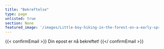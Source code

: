 ```yaml
---
title: "Bekreftelse"
type: page
unlisted: true
section: None
featured_image: '/images/Little-boy-hiking-in-the-forest-on-a-early-spring.-Kid-playing-and-having-fun-in-spring-or-autumn-day.-1553078080_2757x1917.jpeg'
---
```


{{< confirmEmail >}}
Din epost er nå bekreftet!
{{</ confirmEmail >}}
